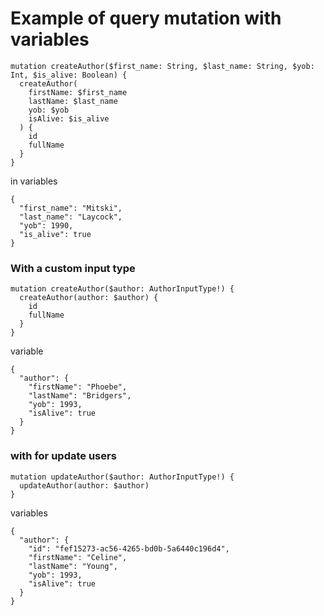 # Example of query mutation with variables

```
mutation createAuthor($first_name: String, $last_name: String, $yob: Int, $is_alive: Boolean) {
  createAuthor(
    firstName: $first_name
    lastName: $last_name
    yob: $yob
    isAlive: $is_alive
  ) {
    id
    fullName
  }
}
```

in variables

```
{
  "first_name": "Mitski",
  "last_name": "Laycock",
  "yob": 1990,
  "is_alive": true
}
```

### With a custom input type

```
mutation createAuthor($author: AuthorInputType!) {
  createAuthor(author: $author) {
    id
    fullName
  }
}
```

variable

```
{
  "author": {
    "firstName": "Phoebe",
    "lastName": "Bridgers",
    "yob": 1993,
    "isAlive": true
  }
}
```

### with for update users

```
mutation updateAuthor($author: AuthorInputType!) {
  updateAuthor(author: $author)
}
```

variables

```
{
  "author": {
    "id": "fef15273-ac56-4265-bd0b-5a6440c196d4",
    "firstName": "Celine",
    "lastName": "Young",
    "yob": 1993,
    "isAlive": true
  }
}
```
